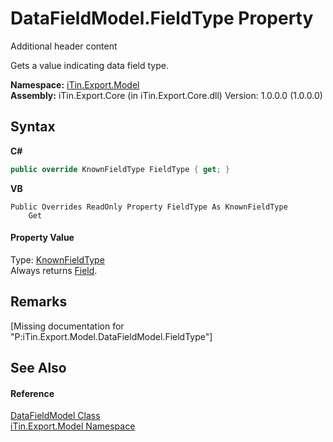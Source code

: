 # DataFieldModel.FieldType Property 
Additional header content 

Gets a value indicating data field type.

**Namespace:**&nbsp;<a href="N_iTin_Export_Model">iTin.Export.Model</a><br />**Assembly:**&nbsp;iTin.Export.Core (in iTin.Export.Core.dll) Version: 1.0.0.0 (1.0.0.0)

## Syntax

**C#**<br />
``` C#
public override KnownFieldType FieldType { get; }
```

**VB**<br />
``` VB
Public Overrides ReadOnly Property FieldType As KnownFieldType
	Get
```


#### Property Value
Type: <a href="T_iTin_Export_Model_KnownFieldType">KnownFieldType</a><br />Always returns <a href="T_iTin_Export_Model_KnownFieldType">Field</a>.

## Remarks
\[Missing <remarks> documentation for "P:iTin.Export.Model.DataFieldModel.FieldType"\]

## See Also


#### Reference
<a href="T_iTin_Export_Model_DataFieldModel">DataFieldModel Class</a><br /><a href="N_iTin_Export_Model">iTin.Export.Model Namespace</a><br />